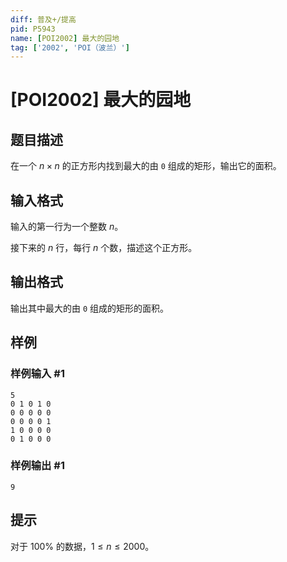 ```yaml
---
diff: 普及+/提高
pid: P5943
name: [POI2002] 最大的园地
tag: ['2002', 'POI（波兰）']
---
```

# [POI2002] 最大的园地
## 题目描述

在一个 $n\times n$ 的正方形内找到最大的由 `0` 组成的矩形，输出它的面积。
## 输入格式

输入的第一行为一个整数 $n$。

接下来的 $n$ 行，每行 $n$ 个数，描述这个正方形。
## 输出格式

输出其中最大的由 `0` 组成的矩形的面积。
## 样例

### 样例输入 #1
```
5
0 1 0 1 0
0 0 0 0 0
0 0 0 0 1
1 0 0 0 0
0 1 0 0 0
```
### 样例输出 #1
```
9
```
## 提示

对于 $100\%$ 的数据，$1\le n\le 2000$。
